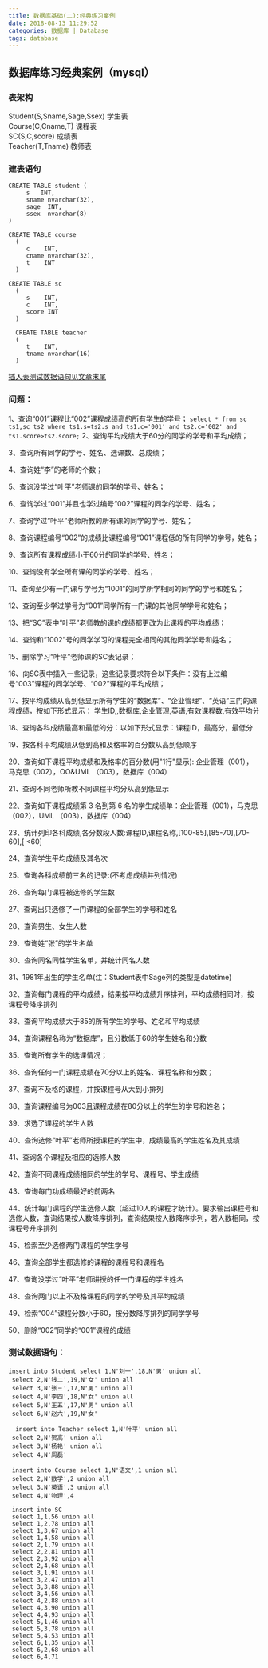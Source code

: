 ```yaml
---
title: 数据库基础(二):经典练习案例
date: 2018-08-13 11:29:52
categories: 数据库 | Database
tags: database
---
```

## 数据库练习经典案例（mysql）
### 表架构

Student(S,Sname,Sage,Ssex) 学生表<br>
Course(C,Cname,T) 课程表 <br>
SC(S,C,score) 成绩表 <br>
Teacher(T,Tname) 教师表<br>

### 建表语句

```
CREATE TABLE student (
     s   INT, 
     sname nvarchar(32), 
     sage  INT, 
     ssex  nvarchar(8)
)
```
```
CREATE TABLE course 
  ( 
     c    INT, 
     cname nvarchar(32), 
     t    INT 
  ) 
```
```
CREATE TABLE sc 
  ( 
     s    INT, 
     c    INT, 
     score INT 
  ) 
```
```
  CREATE TABLE teacher 
  ( 
     t    INT, 
     tname nvarchar(16) 
  ) 
```

[插入表测试数据语句见文章末尾](#jump)

### 问题： 

1、查询“001”课程比“002”课程成绩高的所有学生的学号； 
 `select * from sc ts1,sc ts2 where ts1.s=ts2.s and ts1.c='001' and ts2.c='002' and ts1.score>ts2.score;`
2、查询平均成绩大于60分的同学的学号和平均成绩； 
 
3、查询所有同学的学号、姓名、选课数、总成绩； 

4、查询姓“李”的老师的个数； 
 
5、查询没学过“叶平”老师课的同学的学号、姓名； 

6、查询学过“001”并且也学过编号“002”课程的同学的学号、姓名； 

7、查询学过“叶平”老师所教的所有课的同学的学号、姓名； 

8、查询课程编号“002”的成绩比课程编号“001”课程低的所有同学的学号，姓名； 
 
9、查询所有课程成绩小于60分的同学的学号、姓名； 
 
10、查询没有学全所有课的同学的学号、姓名； 

11、查询至少有一门课与学号为“1001”的同学所学相同的同学的学号和姓名； 

12、查询至少学过学号为“001”同学所有一门课的其他同学学号和姓名； 
 
13、把“SC”表中“叶平”老师教的课的成绩都更改为此课程的平均成绩； 

14、查询和“1002”号的同学学习的课程完全相同的其他同学学号和姓名； 

15、删除学习“叶平”老师课的SC表记录； 

16、向SC表中插入一些记录，这些记录要求符合以下条件：没有上过编号“003”课程的同学学号、“002”课程的平均成绩； 
 
17、按平均成绩从高到低显示所有学生的“数据库”、“企业管理”、“英语”三门的课程成绩，按如下形式显示： 学生ID,,数据库,企业管理,英语,有效课程数,有效平均分 
 
18、查询各科成绩最高和最低的分：以如下形式显示：课程ID，最高分，最低分 

19、按各科平均成绩从低到高和及格率的百分数从高到低顺序 

20、查询如下课程平均成绩和及格率的百分数(用"1行"显示): 企业管理（001），马克思（002），OO&UML （003），数据库（004） 

21、查询不同老师所教不同课程平均分从高到低显示 

22、查询如下课程成绩第 3 名到第 6 名的学生成绩单：企业管理（001），马克思（002），UML （003），数据库（004）  

23、统计列印各科成绩,各分数段人数:课程ID,课程名称,[100-85],[85-70],[70-60],[ <60] 

24、查询学生平均成绩及其名次  
  
25、查询各科成绩前三名的记录:(不考虑成绩并列情况) 

26、查询每门课程被选修的学生数 

27、查询出只选修了一门课程的全部学生的学号和姓名 

28、查询男生、女生人数 
 
29、查询姓“张”的学生名单 

30、查询同名同性学生名单，并统计同名人数 

31、1981年出生的学生名单(注：Student表中Sage列的类型是datetime) 
 
32、查询每门课程的平均成绩，结果按平均成绩升序排列，平均成绩相同时，按课程号降序排列 

33、查询平均成绩大于85的所有学生的学号、姓名和平均成绩 
 
34、查询课程名称为“数据库”，且分数低于60的学生姓名和分数 
 
35、查询所有学生的选课情况； 

36、查询任何一门课程成绩在70分以上的姓名、课程名称和分数； 
 
37、查询不及格的课程，并按课程号从大到小排列 
 
38、查询课程编号为003且课程成绩在80分以上的学生的学号和姓名； 

39、求选了课程的学生人数 

40、查询选修“叶平”老师所授课程的学生中，成绩最高的学生姓名及其成绩 

41、查询各个课程及相应的选修人数 

42、查询不同课程成绩相同的学生的学号、课程号、学生成绩 

43、查询每门功成绩最好的前两名 

44、统计每门课程的学生选修人数（超过10人的课程才统计）。要求输出课程号和选修人数，查询结果按人数降序排列，查询结果按人数降序排列，若人数相同，按课程号升序排列  

45、检索至少选修两门课程的学生学号 

46、查询全部学生都选修的课程的课程号和课程名 
 
47、查询没学过“叶平”老师讲授的任一门课程的学生姓名 

48、查询两门以上不及格课程的同学的学号及其平均成绩 

49、检索“004”课程分数小于60，按分数降序排列的同学学号 

50、删除“002”同学的“001”课程的成绩 

### <span id="jump">测试数据语句：</span>

```
insert into Student select 1,N'刘一',18,N'男' union all
 select 2,N'钱二',19,N'女' union all
 select 3,N'张三',17,N'男' union all
 select 4,N'李四',18,N'女' union all
 select 5,N'王五',17,N'男' union all
 select 6,N'赵六',19,N'女'
```
```
  insert into Teacher select 1,N'叶平' union all
 select 2,N'贺高' union all
 select 3,N'杨艳' union all
 select 4,N'周磊'
 ```
```
 insert into Course select 1,N'语文',1 union all
 select 2,N'数学',2 union all
 select 3,N'英语',3 union all
 select 4,N'物理',4
 ```
```
 insert into SC 
 select 1,1,56 union all 
 select 1,2,78 union all 
 select 1,3,67 union all 
 select 1,4,58 union all 
 select 2,1,79 union all 
 select 2,2,81 union all 
 select 2,3,92 union all 
 select 2,4,68 union all 
 select 3,1,91 union all 
 select 3,2,47 union all 
 select 3,3,88 union all 
 select 3,4,56 union all 
 select 4,2,88 union all 
 select 4,3,90 union all 
 select 4,4,93 union all 
 select 5,1,46 union all 
 select 5,3,78 union all 
 select 5,4,53 union all 
 select 6,1,35 union all 
 select 6,2,68 union all 
 select 6,4,71
```
